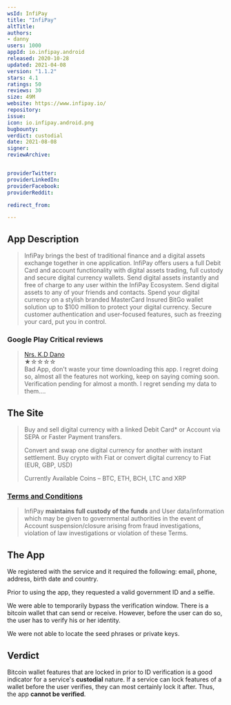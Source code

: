 ```yaml
---
wsId: InfiPay
title: "InfiPay"
altTitle:
authors:
- danny
users: 1000
appId: io.infipay.android
released: 2020-10-28
updated: 2021-04-08
version: "1.1.2"
stars: 4.1
ratings: 50
reviews: 30
size: 49M
website: https://www.infipay.io/
repository:
issue:
icon: io.infipay.android.png
bugbounty:
verdict: custodial
date: 2021-08-08
signer:
reviewArchive:


providerTwitter:
providerLinkedIn:
providerFacebook:
providerReddit:

redirect_from:

---
```



## App Description

> InfiPay brings the best of traditional finance and a digital assets exchange together in one application. InfiPay offers users a full Debit Card and account  functionality with digital assets trading, full custody and secure digital currency wallets.
Send digital assets instantly and free of charge to any user within the InfiPay Ecosystem.
Send digital assets to any of your friends and contacts.
Spend your digital currency on a stylish branded MasterCard
Insured BitGo wallet solution up to $100 million to protect your digital currency.
Secure customer authentication and user-focused features, such as freezing your card, put you in control.

### Google Play Critical reviews

> [Nrs. K.D Dano](https://play.google.com/store/apps/details?id=io.infipay.android&reviewId=gp%3AAOqpTOGAIuI9IiMYnJoH-3x5EVOXWYtCqjAVaiPibM6WFkW3rpvJWQx730k0hJSPhW9Yi1fDoGssrTdpbhO7lbY)<br>
  ★☆☆☆☆ <br>
  Bad App, don't waste your time downloading this app. I regret doing so, almost all the features not working, keep on saying coming soon. Verification pending for almost a month. I regret sending my data to them....

## The Site

> Buy and sell digital currency with a linked Debit Card* or Account via SEPA or Faster Payment transfers.
>
> Convert and swap one digital currency for another with instant settlement. Buy crypto with Fiat or convert digital currency to Fiat (EUR, GBP, USD)
>
> Currently Available Coins – BTC, ETH, BCH, LTC and XRP

### [Terms and Conditions](https://www.infipay.io/terms-conditions/)

> InfiPay **maintains full custody of the funds** and User data/information which may be given to governmental authorities in the event of Account suspension/closure arising from fraud investigations, violation of law investigations or violation of these Terms.

## The App

We registered with the service and it required the following: email, phone, address, birth date and country.

Prior to using the app, they requested a valid government ID and a selfie.

We were able to temporarily bypass the verification window. There is a bitcoin wallet that can send or receive. However, before the user can do so, the user has to verify his or her identity.

We were not able to locate the seed phrases or private keys.

## Verdict

Bitcoin wallet features that are locked in prior to ID verification is a good indicator for a service's **custodial** nature. If a service can lock features of a wallet before the user verifies, they can most certainly lock it after. Thus, the app **cannot be verified**.
